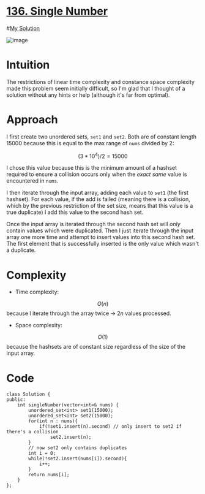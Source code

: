 # [136. Single Number](https://leetcode.com/problems/single-number/description/)

#[My Solution](https://leetcode.com/problems/single-number/solutions/2994182/c-suboptimal-solution-using-two-hashsets/)

![image](https://user-images.githubusercontent.com/76566137/210432801-de293d6c-9108-4abb-a592-7783650252ca.png)

# Intuition
The restrictions of linear time complexity and constance space complexity made this problem seem initially difficult, so I'm glad that I thought of a solution without any hints or help (although it's far from optimal).

# Approach
I first create two unordered sets, `set1` and `set2`. Both are of constant length 15000 because this is equal to the max range of `nums` divided by 2:

$$(3 * 10 ^ 4 )/2 = 15000$$

I chose this value because this is the minimum amount of a hashset required to ensure a collision occurs only when the *exact same* value is encountered in `nums`. 

I then iterate through the input array, adding each value to `set1` (the first hashset). For each value, if the add is failed (meaning there is a collision, which by the previous restriction of the set size, means that this value is a true duplicate) I add this value to the second hash set. 

Once the input array is iterated through the second hash set will *only* contain values which were duplicated. Then I just iterate through the input array one more time and attempt to insert values into this second hash set. The first element that is successfully inserted is the only value which wasn't a duplicate.

# Complexity
- Time complexity:
<!-- Add your time complexity here, e.g. $$O(n)$$ -->
$$O(n)$$ because I iterate through the array twice -> $2n$ values processed. 
- Space complexity:
<!-- Add your space complexity here, e.g. $$O(n)$$ -->
$$O(1)$$ because the hashsets are of constant size regardless of the size of the input array.

# Code
```
class Solution {
public:
    int singleNumber(vector<int>& nums) {
        unordered_set<int> set1(15000);
        unordered_set<int> set2(15000);
        for(int n : nums){
            if(!set1.insert(n).second) // only insert to set2 if there's a collision
                set2.insert(n); 
        }
        // now set2 only contains duplicates
        int i = 0;
        while(!set2.insert(nums[i]).second){
            i++;
        }
        return nums[i];
    }
};
```
